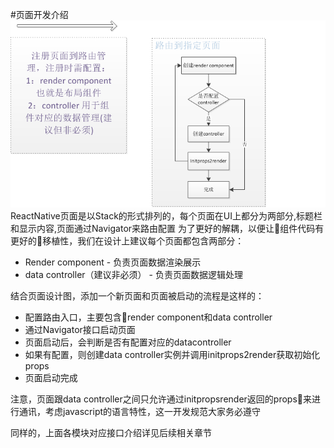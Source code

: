 #页面开发介绍
![](./../../res/rn-page-design.png)
ReactNative页面是以Stack的形式排列的，每个页面在UI上都分为两部分,标题栏和显示内容,页面通过Navigator来路由配置
为了更好的解耦，以便让组件代码有更好的移植性，我们在设计上建议每个页面都包含两部分：
* Render component - 负责页面数据渲染展示
* data controller（建议非必须） - 负责页面数据逻辑处理

结合页面设计图，添加一个新页面和页面被启动的流程是这样的：
* 配置路由入口，主要包含render component和data controller
* 通过Navigator接口启动页面
* 页面启动后，会判断是否有配置对应的datacontroller
* 如果有配置，则创建data controller实例并调用initprops2render获取初始化props
* 页面启动完成

注意，页面跟data controller之间只允许通过initpropsrender返回的props来进行通讯，考虑javascript的语言特性，这一开发规范大家务必遵守

同样的，上面各模块对应接口介绍详见后续相关章节
